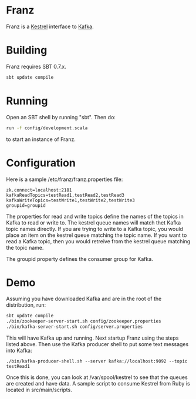 # Franz

Franz is a [Kestrel](http://github.com/robey/kestrel) interface to [Kafka](http://incubator.apache.org/kafka/).

# Building

Franz requires SBT 0.7.x. 

```bash
sbt update compile
```

# Running

Open an SBT shell by running "sbt".  Then do:

```bash
run -f config/development.scala
```

to start an instance of Franz.

# Configuration

Here is a sample /etc/franz/franz.properties file:

```
zk.connect=localhost:2181
kafkaReadTopics=testRead1,testRead2,testRead3
kafkaWriteTopics=testWrite1,testWrite2,testWrite3
groupid=groupid
```

The properties for read and write topics define the names of the topics in Kafka to read or write to.  The kestrel queue names will match thet Kafka topic names directly.  If you are trying to write to a Kafka topic, you would place an item on the kestrel queue matching the topic name.  If you want to read a Kafka topic, then you would retreive from the kestrel queue matching the topic name.

The groupid property defines the consumer group for Kafka.

# Demo

Assuming you have downloaded Kafka and are in the root of the distribution, run:

```bash
sbt update compile
./bin/zookeeper-server-start.sh config/zookeeper.properties
./bin/kafka-server-start.sh config/server.properties
```

This will have Kafka up and running.  Next startup Franz using the steps listed above.  Then use the Kafka producer shell to put some text messages into Kafka:

```
./bin/kafka-producer-shell.sh --server kafka://localhost:9092 --topic testRead1
```

Once this is done, you can look at /var/spool/kestrel to see that the queues are created and have data.  A sample script to consume Kestrel from Ruby is located in src/main/scripts.
